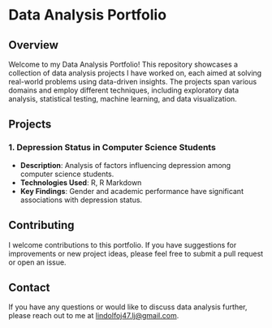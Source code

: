 # Data Analysis Portfolio

## Overview

Welcome to my Data Analysis Portfolio! This repository showcases a collection of data analysis projects I have worked on, each aimed at solving real-world problems using data-driven insights. The projects span various domains and employ different techniques, including exploratory data analysis, statistical testing, machine learning, and data visualization.

## Projects

### 1. Depression Status in Computer Science Students
- **Description**: Analysis of factors influencing depression among computer science students.
- **Technologies Used**: R, R Markdown
- **Key Findings**: Gender and academic performance have significant associations with depression status.

## Contributing

I welcome contributions to this portfolio. If you have suggestions for improvements or new project ideas, please feel free to submit a pull request or open an issue.

## Contact

If you have any questions or would like to discuss data analysis further, please reach out to me at [lindolfoj47.lj@gmail.com](mailto:lindolfoj47.lj@gmail.com).
